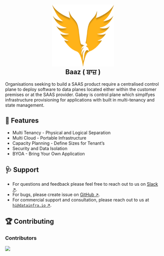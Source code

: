 <h2 align="center">
  <picture>
    <img alt="DataInfra Logo" src="https://raw.githubusercontent.com/datainfrahq/.github/main/images/Group.png" width="200" height="200">
  </picture>
  <br>
  Baaz ( ਬਾਜ਼ )
  </br>
</h2>


<div align="center">

</div>
Organisations seeking to build a SAAS product require a centralised control plane to deploy software to data planes located either within the customer premises or at the SAAS provider. Gabey is control plane which simplfyes infrastructure provisioning for applications with built in multi-tenancy and state management. 


## :rocket: Features

- Multi Tenancy - Physical and Logical Separation
- Multi Cloud - Portable Infrastructure
- Capacity Planning - Define Sizes for Tenant’s
- Security and Data Isolation 
- BYOA - Bring Your Own Application


## :stethoscope: Support

- For questions and feedback please feel free to reach out to us on [Slack ↗︎](https://launchpass.com/datainfra-workspace).
- For bugs, please create issue on [GitHub ↗︎](https://github.com/datainfrahq/gabey/issues).
- For commercial support and consultation, please reach out to us at [`hi@datainfra.io` ↗︎](mailto:hi@datainfra.io).

## :trophy: Contributing

### Contributors

<a href="https://github.com/datainfrahq/baaz/graphs/contributors"><img src="https://contrib.rocks/image?repo=datainfrahq/gabey" /></a>
